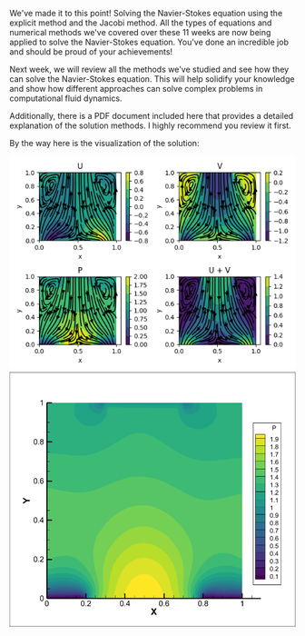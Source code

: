 We've made it to this point!
Solving the Navier-Stokes equation using the explicit method and the Jacobi method. All the types of equations and numerical methods we've covered over these 11 weeks are now being applied to solve the Navier-Stokes equation. You've done an incredible job and should be proud of your achievements!

Next week, we will review all the methods we've studied and see how they can solve the Navier-Stokes equation. This will help solidify your knowledge and show how different approaches can solve complex problems in computational fluid dynamics.

Additionally, there is a PDF document included here that provides a detailed explanation of the solution methods. I highly recommend you review it first.

By the way here is the visualization of the solution:

![](https://github.com/Mukhammedali22/MCMPHYSPROCESS-Spring-2024/blob/main/Week12/Figure_1.png)
![](https://github.com/Mukhammedali22/MCMPHYSPROCESS-Spring-2024/blob/main/Week12/Figure-2.png)
